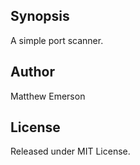 ## Synopsis

A simple port scanner.

## Author

Matthew Emerson

## License

Released under MIT License.
